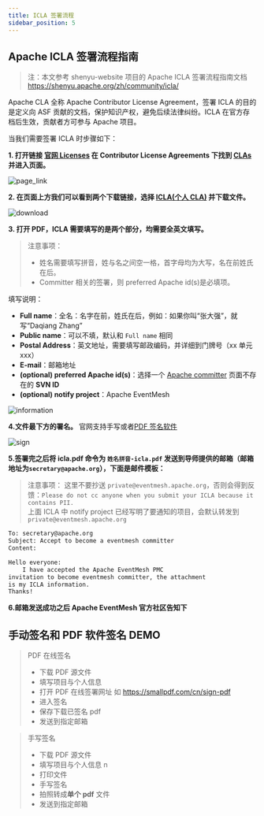 ```yaml
---
title: ICLA 签署流程
sidebar_position: 5
---
```


## Apache ICLA 签署流程指南
>注：本文参考 shenyu-website 项目的 Apache ICLA 签署流程指南文档 https://shenyu.apache.org/zh/community/icla/

Apache CLA 全称 Apache Contributor License Agreement，签署 ICLA 的目的是定义向 ASF 贡献的文档，保护知识产权，避免后续法律纠纷。ICLA 在官方存档后生效，贡献者方可参与 Apache 项目。

当我们需要签署 ICLA 时步骤如下：

**1. 打开链接 [官网 Licenses](https://www.apache.org/licenses/#clas) 在 Contributor License Agreements 下找到 [CLAs](https://www.apache.org/licenses/contributor-agreements.html#clas) 并进入页面。**

![page_link](https://user-images.githubusercontent.com/29391030/153529738-96f3f75a-41e5-4947-b290-c4ea29b101f1.png)

**2. 在页面上方我们可以看到两个下载链接，选择 [ICLA(个人 CLA)](https://www.apache.org/licenses/icla.pdf) 并下载文件。**

![download](https://user-images.githubusercontent.com/29391030/153529788-a874aab9-786b-4131-a388-c0b5e31bdb8a.png)

**3. 打开 PDF，ICLA 需要填写的是两个部分，均需要全英文填写。**

> 注意事项：
> - 姓名需要填写拼音，姓与名之间空一格，首字母均为大写，名在前姓氏在后。
> - Committer 相关的签署，则 preferred Apache id(s)是必填项。

填写说明：
- **Full name**：全名：名字在前，姓氏在后，例如：如果你叫“张大强”，就写“Daqiang Zhang”
- **Public name**：可以不填，默认和 `Full name` 相同
- **Postal Address**：英文地址，需要填写邮政编码，并详细到门牌号（xx 单元 xxx）
- **E-mail**：邮箱地址
- **(optional) preferred Apache id(s)**：选择一个 [Apache committer](http://people.apache.org/committer-index.html) 页面不存在的 **SVN ID**
- **(optional) notify project**：Apache EventMesh

![information](https://user-images.githubusercontent.com/7869972/172194397-deca4649-32c1-4584-8525-2a387ca80ac6.png)

**4.文件最下方的署名。** 官网支持手写或者[PDF 签名软件](https://smallpdf.com/cn/sign-pdf)

![sign](https://user-images.githubusercontent.com/29391030/153529853-e6869cd4-7193-4403-8ebe-3d5b65e1d310.png)

**5.签署完之后将 icla.pdf 命令为 `姓名拼音-icla.pdf` 发送到导师提供的邮箱（邮箱地址为`secretary@apache.org`），下面是邮件模板：**

> 注意事项： 
> 这里不要抄送 `private@eventmesh.apache.org`，否则会得到反馈：`Please do not cc anyone when you submit your ICLA because it contains PII.`  
> 上面 ICLA 中 notify project 已经写明了要通知的项目，会默认转发到 `private@eventmesh.apache.org`

```html
To: secretary@apache.org
Subject: Accept to become a eventmesh committer
Content:

Hello everyone:
    I have accepted the Apache EventMesh PMC 
invitation to become eventmesh committer, the attachment 
is my ICLA information.
Thanks!
```

**6.邮箱发送成功之后 Apache EventMesh 官方社区告知下**

## 手动签名和 PDF 软件签名 DEMO

> PDF 在线签名
> - 下载 PDF 源文件
> - 填写项目与个人信息
> - 打开 PDF 在线签署网址 如 https://smallpdf.com/cn/sign-pdf
> - 进入签名
> - 保存下载已签名 pdf
> - 发送到指定邮箱


> 手写签名
> - 下载 PDF 源文件
> - 填写项目与个人信息 n
> - 打印文件
> - 手写签名
> - 拍照转成**单个 pdf** 文件
> - 发送到指定邮箱